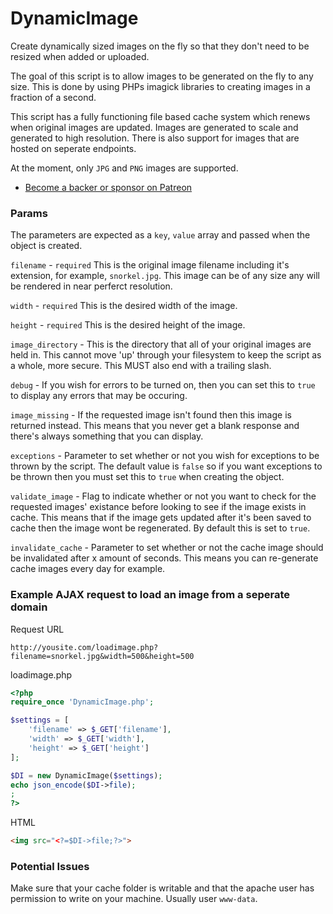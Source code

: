 # DynamicImage
Create dynamically sized images on the fly so that they don't need to be resized when added or uploaded.

The goal of this script is to allow images to be generated on the fly to any size. This is done by using PHPs imagick libraries to creating images in a fraction of a second.

This script has a fully functioning file based cache system which renews when original images are updated. Images are generated to scale and generated to high resolution. There is also support for images that are hosted on seperate endpoints.

At the moment, only `JPG` and `PNG` images are supported.

- [Become a backer or sponsor on Patreon](https://www.patreon.com/DrRoach)

### Params

The parameters are expected as a `key`, `value` array and passed when the object is created.

`filename` - `required` This is the original image filename including it's extension, for example, `snorkel.jpg`. This image can be of any size any will be rendered in near perferct resolution.

`width` - `required` This is the desired width of the image.

`height` - `required` This is the desired height of the image.

`image_directory` - This is the directory that all of your original images are held in. This cannot move 'up' through your filesystem to keep the script as a whole, more secure. This MUST also end with a trailing slash.

`debug` - If you wish for errors to be turned on, then you can set this to `true` to display any errors that may be occuring.

`image_missing` - If the requested image isn't found then this image is returned instead. This means that you never get a blank response and there's always something that you can display.

`exceptions` - Parameter to set whether or not you wish for exceptions to be thrown by the script. The default value is `false` so if you want exceptions to be thrown then you must set this to `true` when creating the object.

`validate_image` - Flag to indicate whether or not you want to check for the requested images' existance before looking to see if the image exists in cache. This means that if the image gets updated after it's been saved to cache then the image wont be regenerated. By default this is set to `true`.

`invalidate_cache` - Parameter to set whether or not the cache image should be invalidated after x amount of seconds. This means you can re-generate cache images every day for example.

### Example AJAX request to load an image from a seperate domain

Request URL

`http://yousite.com/loadimage.php?filename=snorkel.jpg&width=500&height=500`

loadimage.php
```PHP
<?php
require_once 'DynamicImage.php';

$settings = [
    'filename' => $_GET['filename'],
    'width' => $_GET['width'],
    'height' => $_GET['height']
];

$DI = new DynamicImage($settings);
echo json_encode($DI->file);
;
?>
```

HTML
```HTML
<img src="<?=$DI->file;?>">
```

### Potential Issues

Make sure that your cache folder is writable and that the apache user has permission to write on your machine. Usually user `www-data`.
